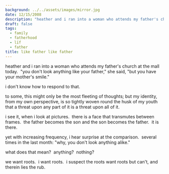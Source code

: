 ```yaml
---
background: ../../assets/images/mirror.jpg
date: 12/15/2008
description: "heather and i ran into a woman who attends my father's church at the mall today\_ \"you don't look any..."
draft: false
tags:
  - family
  - fatherhood
  - lïf
  - father
title: like father like father
---
```

  
heather and i ran into a woman who attends my father's church at the mall today.  "you don't look anything like your father," she said, "but you have your mother's smile."  
  
i don't know how to respond to that.  
  
to some, this might only be the most fleeting of thoughts; but my identity, from my own perspective, is so tightly woven round the husk of my youth that a threat upon any part of it is a threat upon all of it.  
  
i see it, when i look at pictures.  there is a face that transmutes between frames.  the father becomes the son and the son becomes the father.  it is there.  
  
yet with increasing frequency, i hear surprise at the comparison.  several times in the last month: "why, you don't look anything alike."  
  
what does that mean?  anything?  nothing?  
  
we want roots.  i want roots.  i suspect the roots want roots but can't, and therein lies the rub.  
